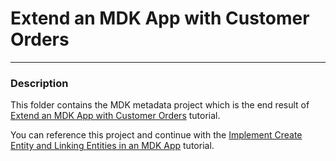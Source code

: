 # Extend an MDK App with Customer Orders

***
### Description

This folder contains the MDK metadata project which is the end result of [Extend an MDK App with Customer Orders](https://developers.sap.com/tutorials/cp-mobile-dev-kit-customer-order.html) tutorial.

You can reference this project and continue with the [Implement Create Entity and Linking Entities in an MDK App](https://developers.sap.com/tutorials/cp-mobile-dev-kit-link-entity.html) tutorial.